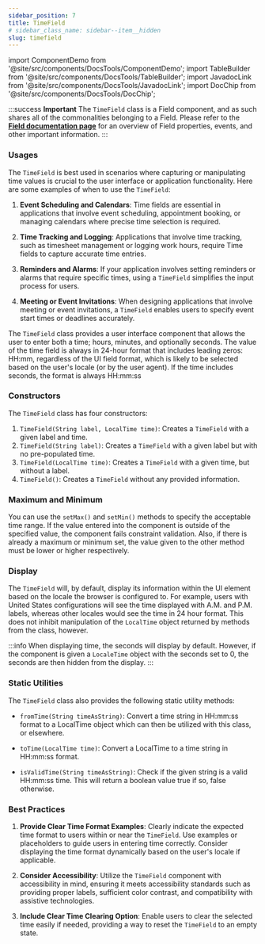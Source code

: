 ```yaml
---
sidebar_position: 7
title: TimeField
# sidebar_class_name: sidebar--item__hidden
slug: timefield
---
```


import ComponentDemo from '@site/src/components/DocsTools/ComponentDemo';
import TableBuilder from '@site/src/components/DocsTools/TableBuilder';
import JavadocLink from '@site/src/components/DocsTools/JavadocLink';
import DocChip from '@site/src/components/DocsTools/DocChip';

<DocChip tooltipText="This component will render with a shadow DOM, an API built into the browser that facilitates encapsulation." label="Shadow" component="a" href="../../glossary#shadow-dom" target="_blank" clickable={true} iconName="shadow" />

<DocChip tooltipText="The name of the web component that will render in the DOM." label="dwc-field" clickable={false} iconName='code'/>

<JavadocLink type="foundation" location="com/webforj/component/field/TimeField" top='true'/>

:::success **Important**
The `TimeField` class is a Field component, and as such shares all of the commonalities belonging to a Field. Please refer to the **[Field documentation page](/docs/components/fields)** for an overview of Field properties, events, and other important information.
:::

<ComponentDemo 
path='https://demo.webforj.com/webapp/controlsamples/timefielddemo?' 
javaE='https://raw.githubusercontent.com/webforj/webforj-docs-samples/refs/heads/main/src/main/java/com/webforj/samples/views/fields/timefield/TimeFieldDemoView.java'
height='300px'
/>

### Usages

The `TimeField` is best used in scenarios where capturing or manipulating time values is crucial to the user interface or application functionality. Here are some examples of when to use the `TimeField`:

1. **Event Scheduling and Calendars**: Time fields are essential in applications that involve event scheduling, appointment booking, or managing calendars where precise time selection is required.

2. **Time Tracking and Logging**: Applications that involve time tracking, such as timesheet management or logging work hours, require Time fields to capture accurate time entries.

3. **Reminders and Alarms**: If your application involves setting reminders or alarms that require specific times, using a `TimeField` simplifies the input process for users.

4. **Meeting or Event Invitations**: When designing applications that involve meeting or event invitations, a `TimeField` enables users to specify event start times or deadlines accurately.

The `TimeField` class provides a user interface component that allows the user to enter both a time; hours, minutes, and optionally seconds. The value of the time field is always in 24-hour format that includes leading zeros: HH:mm, regardless of the UI field format, which is likely to be selected based on the user's locale (or by the user agent). If the time includes seconds, the format is always HH:mm:ss

### Constructors

The `TimeField` class has four constructors:

1. `TimeField(String label, LocalTime time)`: Creates a `TimeField` with a given label and time.
2. `TimeField(String label)`: Creates a `TimeField` with a given label but with no pre-populated time.
3. `TimeField(LocalTime time)`: Creates a `TimeField` with a given time, but without a label.
4. `TimeField()`: Creates a `TimeField` without any provided information.

### Maximum and Minimum

You can use the `setMax()` and `setMin()` methods to specify the acceptable time range. If the value entered into the component is outside of the specified value, the component fails constraint validation. Also, if there is already a maximum or minimum set, the value given to the other method must be lower or higher respectively.

<ComponentDemo 
path='https://demo.webforj.com/webapp/controlsamples?class=componentdemos.fielddemos.TimeFieldMinMax' 
javaE='https://raw.githubusercontent.com/webforj/ControlSamples/main/src/main/java/componentdemos/fielddemos/TimeFieldMinMax.java'
height='300px'
/>

### Display

The `TimeField` will, by default, display its information within the UI element based on the locale the browser is configured to. For example, users with United States configurations will see the time displayed with A.M. and P.M. labels, whereas other locales would see the time in 24 hour format. This does not inhibit manipulation of the `LocalTime` object returned by methods from the class, however.

:::info
When displaying time, the seconds will display by default. However, if the component is given a `LocaleTime` object with the seconds set to 0, the seconds are then hidden from the display.
:::

### Static Utilities 

The `TimeField` class also provides the following static utility methods:

- `fromTime(String timeAsString)`: Convert a time string in HH:mm:ss format to a LocalTime object which can then be utilized with this class, or elsewhere.

- `toTime(LocalTime time)`: Convert a LocalTime to a time string in HH:mm:ss format.

- `isValidTime(String timeAsString)`: Check if the given string is a valid HH:mm:ss time. This will return a boolean value true if so, false otherwise.

### Best Practices

1. **Provide Clear Time Format Examples**: Clearly indicate the expected time format to users within or near the `TimeField`. Use examples or placeholders to guide users in entering time correctly. Consider displaying the time format dynamically based on the user's locale if applicable.

2. **Consider Accessibility**: Utilize the `TimeField` component with accessibility in mind, ensuring it meets accessibility standards such as providing proper labels, sufficient color contrast, and compatibility with assistive technologies.

3. **Include Clear Time Clearing Option**: Enable users to clear the selected time easily if needed, providing a way to reset the `TimeField` to an empty state.